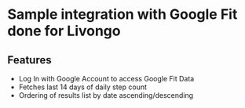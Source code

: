 # Sample integration with Google Fit done for Livongo


## Features

* Log In with Google Account to access Google Fit Data
* Fetches last 14 days of daily step count
* Ordering of results list by date ascending/descending

